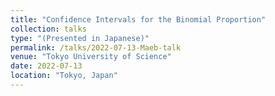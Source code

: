 ```yaml
---
title: "Confidence Intervals for the Binomial Proportion"
collection: talks
type: "(Presented in Japanese)"
permalink: /talks/2022-07-13-Maeb-talk
venue: "Tokyo University of Science"
date: 2022-07-13
location: "Tokyo, Japan"
---
```

